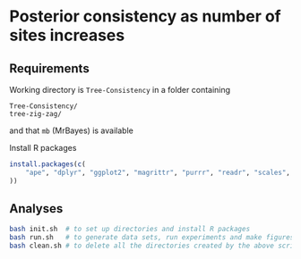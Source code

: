 # Posterior consistency as number of sites increases

## Requirements
Working directory is `Tree-Consistency` in a folder containing
```
Tree-Consistency/
tree-zig-zag/
```
and that `mb` (MrBayes) is available

Install R packages
```R
install.packages(c(
    "ape", "dplyr", "ggplot2", "magrittr", "purrr", "readr", "scales", "stringr", "tidyr"
))
```

## Analyses
```bash
bash init.sh  # to set up directories and install R packages
bash run.sh   # to generate data sets, run experiments and make figures
bash clean.sh # to delete all the directories created by the above scripts
```
